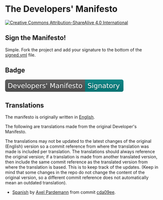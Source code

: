 # The Developers' Manifesto

[![Creative Commons Attribution-ShareAlive 4.0 International][license_img]][license_url]

## Sign the Manifesto!

Simple. Fork the project and add your signature to the bottom of the [signed.yml](signed.yml) file.

## Badge

![Developers' Manifesto Badge](badge.svg "Developers' Manifest Badge")

## Translations

The manifesto is originally written in [English](en/manifesto.md "English").

The following are translations made from the original Developer's Manifesto.

The translations may not be updated to the latest changes of the original
(English) version so a commit reference from where the translation was made is
included per translation. The translations should always reference the
original version; if a translation is made from another translated version,
then include the same commit reference as the translated version from where the
translation is based. This is to keep track of the updates.
(Keep in mind that some changes in the repo do not change the content of the
original version, so a different commit reference does not automatically mean
an outdated translation).

* [Spanish](es/manifesto.md "Spanish") by [Axel Pardemann][lng_es_author] from commit [cda09ee][lng_es_commit].



[license_img]: https://licensebuttons.net/l/by-sa/4.0/88x31.png
[license_url]: https://creativecommons.org/licenses/by-sa/4.0

[lng_en]: en/manifesto.md

[lng_es]: es/manifesto.md
[lng_es_commit]: https://github.com/digital-guerrilla/developers-manifesto/commit/cda09eeaa3697b09e7e7f5c9ed7c9e5b84e01342
[lng_es_author]: https://github.com/axelitus

